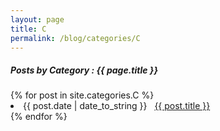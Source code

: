 ```yaml
---
layout: page
title: C
permalink: /blog/categories/C
---
```

 
<h5> Posts by Category : {{ page.title }} </h5>

<div class="card">
{% for post in site.categories.C %}
 <li class="category-posts"><span>{{ post.date | date_to_string }}</span> &nbsp; <a href="{{ post.url }}">{{ post.title }}</a></li>
{% endfor %}
</div>